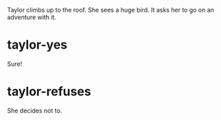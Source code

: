 Taylor climbs up to the roof. She sees a huge bird. It asks her to go on an adventure with it.

# taylor-yes
Sure!
# taylor-refuses
She decides not to.
